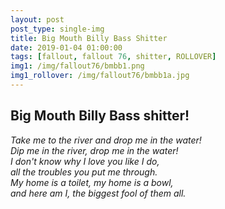 ```yaml
---
layout: post
post_type: single-img
title: Big Mouth Billy Bass Shitter
date: 2019-01-04 01:00:00
tags: [fallout, fallout 76, shitter, ROLLOVER]
img1: /img/fallout76/bmbb1.png
img1_rollover: /img/fallout76/bmbb1a.jpg
---
```

## Big Mouth Billy Bass shitter!

*Take me to the river and drop me in the water!*<br>
*Dip me in the river, drop me in the water!*<br>
*I don't know why I love you like I do,*<br>
*all the troubles you put me through.*<br>
*My home is a toilet, my home is a bowl,*<br>
*and here am I, the biggest fool of them all.*
